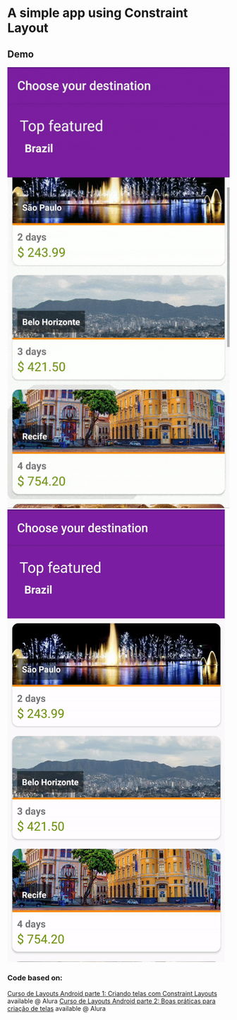 # A simple app using Constraint Layout

## Demo

![Constraint Layout Demo](demo/demo.gif)
![App Flow Demo](demo/activities_flow_demo.gif)

### Code based on:
[Curso de Layouts Android parte 1: Criando telas com Constraint Layouts](https://cursos.alura.com.br/course/layout-android-1) available @ Alura
[Curso de Layouts Android parte 2: Boas práticas para criação de telas](https://cursos.alura.com.br/course/layout-android-2) available @ Alura
